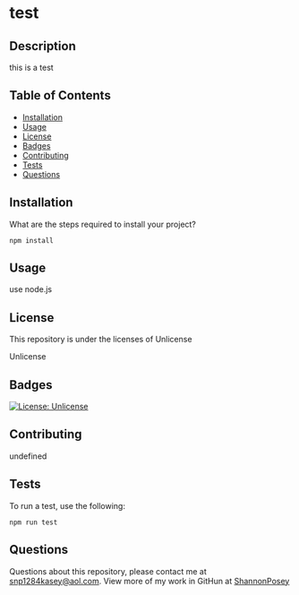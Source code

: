 # test

## Description 
this is a test

## Table of Contents 

* [Installation](#installation)
* [Usage](#usage)
* [License](#license)
* [Badges](#badges)
* [Contributing](#contributing)
* [Tests](#test)
* [Questions](#questions)

## Installation

What are the steps required to install your project?

`
npm install
`

## Usage

use node.js

## License

This repository is under the licenses of Unlicense

Unlicense

## Badges

[![License: Unlicense](https://img.shields.io/badge/license-Unlicense-yellow.svg)](http://unlicense.org/)

## Contributing

undefined

## Tests

To run a test, use the following:

 `
npm run test
`

## Questions

Questions about this repository, please contact me at [snp1284kasey@aol.com](mailto:snp1284kasey@aol.com). View more of my work in GitHun at [ShannonPosey](https://github.com/ShannonPosey)
